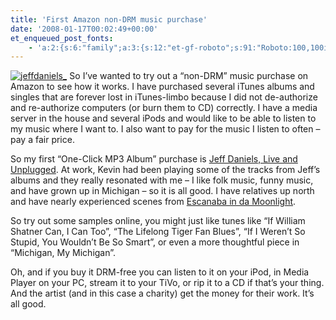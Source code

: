 ```yaml
---
title: 'First Amazon non-DRM music purchase'
date: '2008-01-17T00:02:49+00:00'
et_enqueued_post_fonts:
    - 'a:2:{s:6:"family";a:3:{s:12:"et-gf-roboto";s:91:"Roboto:100,100italic,300,300italic,regular,italic,500,500italic,700,700italic,900,900italic";s:22:"et-gf-roboto-condensed";s:59:"Roboto+Condensed:300,300italic,regular,italic,700,700italic";s:17:"et-gf-roboto-slab";s:51:"Roboto+Slab:100,200,300,regular,500,600,700,800,900";}s:6:"subset";a:7:{i:0;s:9:"latin-ext";i:1;s:5:"greek";i:2;s:9:"greek-ext";i:3;s:10:"vietnamese";i:4;s:8:"cyrillic";i:5;s:5:"latin";i:6;s:12:"cyrillic-ext";}}'
---
```


[![jeffdaniels_](http://www.bruceabernethy.com/wp-content/uploads/WindowsLiveWriter/FirstAmazonnonDRMmusicpurchase_6F2C/jeffdaniels__3.jpg)](http://www.amazon.com/Live-Unplugged-Benefit-Purple-Theatre/dp/B000QQX1ZY) So I’ve wanted to try out a “non-DRM” music purchase on Amazon to see how it works. I have purchased several iTunes albums and singles that are forever lost in iTunes-limbo because I did not de-authorize and re-authorize computers (or burn them to CD) correctly. I have a media server in the house and several iPods and would like to be able to listen to my music where I want to. I also want to pay for the music I listen to often – pay a fair price.

So my first “One-Click MP3 Album” purchase is [Jeff Daniels, Live and Unplugged](http://www.amazon.com/Live-Unplugged-Benefit-Purple-Theatre/dp/B000QQX1ZY). At work, Kevin had been playing some of the tracks from Jeff’s albums and they really resonated with me – I like folk music, funny music, and have grown up in Michigan – so it is all good. I have relatives up north and have nearly experienced scenes from [Escanaba in da Moonlight](http://www.amazon.com/Escanaba-da-Moonlight-Joey-Albright/dp/B00006HAX7).

So try out some samples online, you might just like tunes like “If William Shatner Can, I Can Too”, “The Lifelong Tiger Fan Blues”, “If I Weren’t So Stupid, You Wouldn’t Be So Smart”, or even a more thoughtful piece in “Michigan, My Michigan”.

Oh, and if you buy it DRM-free you can listen to it on your iPod, in Media Player on your PC, stream it to your TiVo, or rip it to a CD if that’s your thing. And the artist (and in this case a charity) get the money for their work. It’s all good.